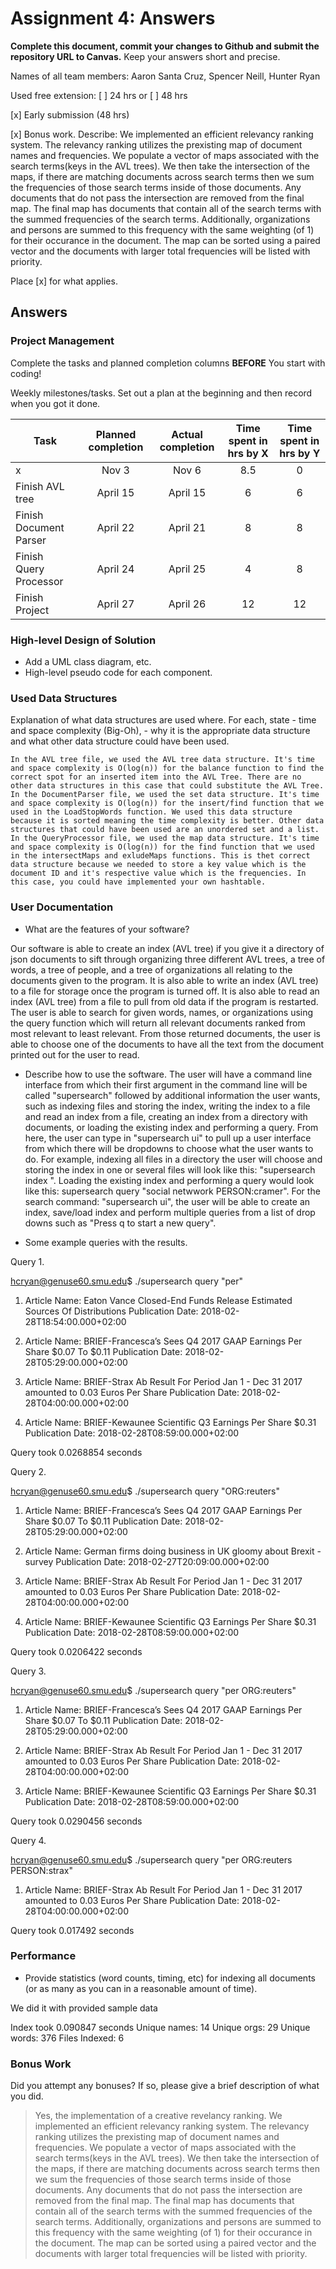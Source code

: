 # Assignment 4: Answers

**Complete this document, commit your changes to Github and submit the repository URL to Canvas.** Keep your answers short and precise.

Names of all team members: Aaron Santa Cruz, Spencer Neill, Hunter Ryan




Used free extension: [ ] 24 hrs or [ ] 48 hrs

[x] Early submission (48 hrs)

[x] Bonus work. Describe: We implemented an efficient relevancy ranking system. The relevancy ranking utilizes the prexisting map of document names and frequencies. We populate a vector of maps associated with the search terms(keys in the AVL trees). We then take the intersection of the maps, if there are matching documents across search terms then we sum the frequencies of those search terms inside of those documents. Any documents that do not pass the intersection are removed from the final map. The final map has documents that contain all of the search terms with the summed frequencies of the search terms. Additionally, organizations and persons are summed to this frequency with the same weighting (of 1) for their occurance in the document. The map can be sorted using a paired vector and the documents with larger total frequencies will be listed with priority.  

Place [x] for what applies.


## Answers

### Project Management

Complete the tasks and planned completion columns **BEFORE** You start with 
coding!


Weekly milestones/tasks. Set out a plan at the beginning and then record when you got it done.

| Task        | Planned completion | Actual completion | Time spent in hrs by X | Time spent in hrs by Y |
| ----------- | :-----------------:| :---------------: | :--------------------: | :--------------------: |
| x           | Nov 3              | Nov 6             | 8.5                    | 0                      |
| Finish AVL tree           | April 15               | April 15             | 6                     | 6                      |
| Finish Document Parser    | April 22               | April 21             | 8                     | 8                      |
| Finish Query Processor    | April 24               | April 25             | 4                     | 8                      |
| Finish Project            | April 27               | April 26             | 12                     | 12                      |

### High-level Design of Solution

- Add a UML class diagram, etc.
- High-level pseudo code for each component.


### Used Data Structures
Explanation of what data structures are used where. For each, state
    - time and space complexity (Big-Oh),
    - why it is the appropriate data structure and what other data structure could have been used.

    In the AVL tree file, we used the AVL tree data structure. It's time and space complexity is O(log(n)) for the balance function to find the correct spot for an inserted item into the AVL Tree. There are no other data structures in this case that could substitute the AVL Tree.
    In the DocumentParser file, we used the set data structure. It's time and space complexity is O(log(n)) for the insert/find function that we used in the LoadStopWords function. We used this data structure because it is sorted meaning the time complexity is better. Other data structures that could have been used are an unordered set and a list.
    In the QueryProcessor file, we used the map data structure. It's time and space complexity is O(log(n)) for the find function that we used in the intersectMaps and exludeMaps functions. This is thet correct data structure because we needed to store a key value which is the document ID and it's respective value which is the frequencies. In this case, you could have implemented your own hashtable.

### User Documentation
- What are the features of your software?

Our software is able to create an index (AVL tree) if you give it a directory of json documents to sift through organizing three different AVL trees, a tree of words, a tree of people, and a tree of organizations all relating to the documents given to the program.
It is also able to write an index (AVL tree) to a file for storage once the program is turned off.
It is also able to read an index (AVL tree) from a file to pull from old data if the program is restarted.
The user is able to search for given words, names, or organizations using the query function which will return all relevant documents ranked from most relevant to least relevant.
From those returned documents, the user is able to choose one of the documents to have all the text from the document printed out for the user to read.

- Describe how to use the software.
The user will have a command line interface from which their first argument in the command line will be called "supersearch" followed by additional information the user wants, such as indexing files and storing the index, writing the index to a file and read an index from a file, creating an index from a directory with documents, or loading the existing index and performing a query. From here, the user can type in "supersearch ui" to pull up a user interface from which there will be dropdowns to choose what the user wants to do. For example, indexing all files in a directory the user will choose and storing the index in one or several files will look like this: "supersearch index <directory>". Loading the existing index and performing a query would look like this: supersearch query "social netwwork PERSON:cramer". For the search command: "supersearch ui", the user will be able to create an index, save/load index and perform multiple queries from a list of drop downs such as "Press q to start a new query". 


- Some example queries with the results.

Query 1. 

hcryan@genuse60.smu.edu$ ./supersearch query "per"
1. Article Name: Eaton Vance Closed-End Funds Release Estimated Sources Of Distributions Publication Date: 2018-02-28T18:54:00.000+02:00

2. Article Name: BRIEF-Francesca’s Sees Q4 2017 GAAP Earnings Per Share $0.07 To $0.11 Publication Date: 2018-02-28T05:29:00.000+02:00

3. Article Name: BRIEF-Strax Ab Result For Period Jan 1 - Dec 31 2017 amounted to 0.03 Euros Per Share​ Publication Date: 2018-02-28T04:00:00.000+02:00

4. Article Name: BRIEF-Kewaunee Scientific Q3 Earnings Per Share $0.31 Publication Date: 2018-02-28T08:59:00.000+02:00

Query took 0.0268854 seconds

Query 2. 

hcryan@genuse60.smu.edu$ ./supersearch query "ORG:reuters"
1. Article Name: BRIEF-Francesca’s Sees Q4 2017 GAAP Earnings Per Share $0.07 To $0.11 Publication Date: 2018-02-28T05:29:00.000+02:00

2. Article Name: German firms doing business in UK gloomy about Brexit - survey Publication Date: 2018-02-27T20:09:00.000+02:00

3. Article Name: BRIEF-Strax Ab Result For Period Jan 1 - Dec 31 2017 amounted to 0.03 Euros Per Share​ Publication Date: 2018-02-28T04:00:00.000+02:00

4. Article Name: BRIEF-Kewaunee Scientific Q3 Earnings Per Share $0.31 Publication Date: 2018-02-28T08:59:00.000+02:00

Query took 0.0206422 seconds

Query 3. 

hcryan@genuse60.smu.edu$ ./supersearch query "per ORG:reuters"
1. Article Name: BRIEF-Francesca’s Sees Q4 2017 GAAP Earnings Per Share $0.07 To $0.11 Publication Date: 2018-02-28T05:29:00.000+02:00

2. Article Name: BRIEF-Strax Ab Result For Period Jan 1 - Dec 31 2017 amounted to 0.03 Euros Per Share​ Publication Date: 2018-02-28T04:00:00.000+02:00

3. Article Name: BRIEF-Kewaunee Scientific Q3 Earnings Per Share $0.31 Publication Date: 2018-02-28T08:59:00.000+02:00

Query took 0.0290456 seconds

Query 4. 

hcryan@genuse60.smu.edu$ ./supersearch query "per ORG:reuters PERSON:strax"
1. Article Name: BRIEF-Strax Ab Result For Period Jan 1 - Dec 31 2017 amounted to 0.03 Euros Per Share​ Publication Date: 2018-02-28T04:00:00.000+02:00

Query took 0.017492 seconds


### Performance
- Provide statistics (word counts, timing, etc) for indexing all documents (or as many as you can in a reasonable amount of time). 

We did it with provided sample data

Index took 0.090847 seconds
Unique names: 14
Unique orgs: 29
Unique words: 376
Files Indexed: 6

### Bonus Work
Did you attempt any bonuses? If so, please give a brief description of what you did.

   > Yes, the implementation of a creative revelancy ranking. We implemented an efficient relevancy ranking system. The relevancy ranking utilizes the prexisting map of document names and frequencies. We populate a vector of maps associated with the search terms(keys in the AVL trees). We then take the intersection of the maps, if there are matching documents across search terms then we sum the frequencies of those search terms inside of those documents. Any documents that do not pass the intersection are removed from the final map. The final map has documents that contain all of the search terms with the summed frequencies of the search terms. Additionally, organizations and persons are summed to this frequency with the same weighting (of 1) for their occurance in the document. The map can be sorted using a paired vector and the documents with larger total frequencies will be listed with priority. 
